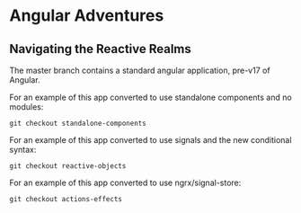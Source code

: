 # Angular Adventures

## Navigating the Reactive Realms

The master branch contains a standard angular application, pre-v17 of Angular.

For an example of this app converted to use standalone components and no modules:

`git checkout standalone-components`

For an example of this app converted to use signals and the new conditional syntax:

`git checkout reactive-objects`

For an example of this app converted to use ngrx/signal-store:

`git checkout actions-effects`
